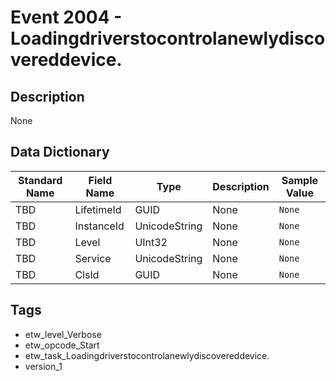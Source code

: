 # Event 2004 - Loadingdriverstocontrolanewlydiscovereddevice.

## Description
None

## Data Dictionary
|Standard Name|Field Name|Type|Description|Sample Value|
|---|---|---|---|---|
|TBD|LifetimeId|GUID|None|`None`|
|TBD|InstanceId|UnicodeString|None|`None`|
|TBD|Level|UInt32|None|`None`|
|TBD|Service|UnicodeString|None|`None`|
|TBD|ClsId|GUID|None|`None`|

## Tags
* etw_level_Verbose
* etw_opcode_Start
* etw_task_Loadingdriverstocontrolanewlydiscovereddevice.
* version_1